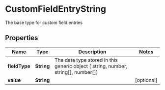 

# CustomFieldEntryString

The base type for custom field entries

## Properties

Name | Type | Description | Notes
------------ | ------------- | ------------- | -------------
**fieldType** | **String** | The data type stored in this generic object ( string, number, string[], number[]) | 
**value** | **String** |  |  [optional]



